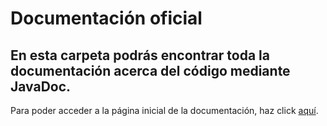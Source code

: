 # Documentación oficial

## En esta carpeta podrás encontrar toda la documentación acerca del código mediante JavaDoc.

Para poder acceder a la página inicial de la documentación, haz click [aquí](https://robertocarrichi.github.io/POO-Proyecto-Final/docs/index.html).